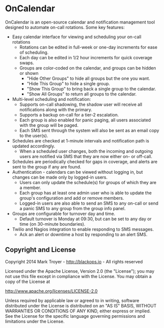 OnCalendar
==========

OnCalendar is an open-source calendar and notification management tool
designed to automate on-call rotations. Some key features:

* Easy calendar interface for viewing and scheduling your on-call rotations
    * Rotations can be edited in full-week or one-day increments for
      ease of scheduling.
    * Each day can be edited in 1/2 hour increments for quick
      coverage swaps.
    * Groups are color-coded on the calendar, and groups can be hidden
      or shown
        * "Hide Other Groups" to hide all groups but the one you want.
        * "Hide This Group" to hide a single group.
        * "Show This Group" to bring back a single group to the calendar.
        * "Show All Groups" to return all groups to the calendar.
* Multi-level scheduling and notification:
	* Supports on-call shadowing, the shadow user will receive all
	  notifications along with the primary.
	* Supports a backup on-call for a tier-2 escalation.
	* Each group is also enabled for panic paging, all users
	  associated with the group will be paged.
	* Each SMS sent through the system will also be sent as an
	  email copy to the user(s).
* Schedules are checked at 1-minute intervals and notification
  path is updated accordingly.
    * When a scheduled user changes, both the incoming and outgoing
      users are notified via SMS that they are now either on- or
      off-call.
* Schedules are periodically checked for gaps in coverage, and alerts
  are sent to the group if any are found.
* Authentication - calendars can be viewed without logging in, but
  changes can be made only by logged-in users.
    * Users can only update the schedule(s) for groups of which
      they are a member.
    * Each group has at least one admin user who is able to update
      the group's configuration and add or remove members.
    * Logged-in users are also able to send an SMS to any on-call
      or send a panic SMS to any group from the group info panel.
* Groups are configurable for turnover day and time.
    * Default turnover is Monday at 09:30, but can be set to any day
      or time (on 30-minute boundaries).
* Twilio and Nagios integration to enable responding to SMS messages.
    * Ack an alert or downtime a host by responding to an alert SMS.
	  
## Copyright and License

Copyright 2014 Mark Troyer - http://blackops.io - All rights reserved

Licensed under the Apache License, Version 2.0 (the "License");
you may not use this file except in compliance with the License.
You may obtain a copy of the License at

   http://www.apache.org/licenses/LICENSE-2.0

Unless required by applicable law or agreed to in writing, software
distributed under the License is distributed on an "AS IS" BASIS,
WITHOUT WARRANTIES OR CONDITIONS OF ANY KIND, either express or implied.
See the License for the specific language governing permissions and
limitations under the License.
